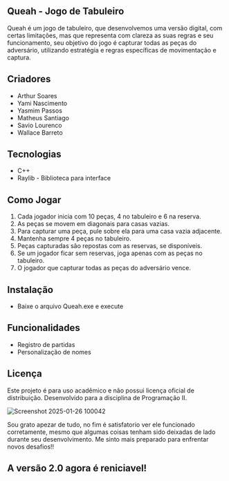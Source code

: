 ## Queah - Jogo de Tabuleiro

Queah é um jogo de tabuleiro, que desenvolvemos uma versão digital, com certas limitações, mas que representa com clareza as suas regras e seu funcionamento, seu objetivo do jogo é capturar todas as peças do adversário, utilizando estratégia e regras específicas de movimentação e captura.

## Criadores

* Arthur Soares 
* Yami Nascimento 
* Yasmim Passos 
* Matheus Santiago
* Savio Lourenco
* Wallace Barreto

## Tecnologias

* C++
* Raylib - Biblioteca para interface

## Como Jogar

1. Cada jogador inicia com 10 peças, 4 no tabuleiro e 6 na reserva.
2. As peças se movem em diagonais para casas vazias.
3. Para capturar uma peça, pule sobre ela para uma casa vazia adjacente.
4. Mantenha sempre 4 peças no tabuleiro.
5. Peças capturadas são repostas com as reservas, se disponíveis.
6. Se um jogador ficar sem reservas, joga apenas com as peças no tabuleiro.
7. O jogador que capturar todas as peças do adversário vence.

## Instalação

* Baixe o arquivo Queah.exe e execute

## Funcionalidades

* Registro de partidas
* Personalização de nomes

## Licença

Este projeto é para uso acadêmico e não possui licença oficial de distribuição. Desenvolvido para a disciplina de Programação II.

  
![Screenshot 2025-01-26 100042](https://github.com/user-attachments/assets/a43560ab-230f-4dcd-8d37-63e4c1221bcd)

  Sou grato apezar de tudo, no fim é satisfatorio ver ele funcionado corretamente, mesmo que algumas coisas tenham sido deixadas de lado durante seu desenvolvimento. Me sinto mais preparado para enfrentar novos desafios!!

  ## A versão 2.0 agora é reniciavel!
  

